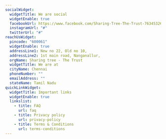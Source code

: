 ```yaml
---
socialWidget:
  widgetTitle: We are social
  widgetEnable: true
  facebookUrl: https://www.facebook.com/Sharing-Tree-The-Trust-763453263684730/
  instagramUrl: "#"
  twitterUrl: "#"
reachUsWidget:
  pincode: "600061"
  widgetEnable: true
  addressLine1: New no 22, Old no 10,
  addressLine2: 1st main road, Nanganallur,
  orgName: Sharing tree - The Trust
  widgetTitle: We are at
  cityName: Chennai
  phoneNumber: ""
  emailAddress: ""
  stateName: Tamil Nadu
quickLinkWidget:
  widgetTitle: Important links
  widgetEnable: true
  linkslist:
    - title: FAQ
      url: faq
    - title: Privacy policy
      url: privacy-policy
    - title: Terms & Conditions
      url: terms-conditions
---
```

